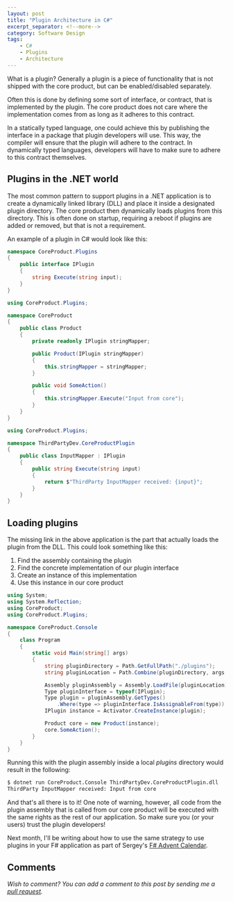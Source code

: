 ```yaml
---
layout: post
title: "Plugin Architecture in C#"
excerpt_separator: <!--more-->
category: Software Design
tags:
    - C#
    - Plugins
    - Architecture
---
```


What is a plugin? Generally a plugin is a piece of functionality that is not shipped with the core product, but can be enabled/disabled separately.

Often this is done by defining some sort of interface, or contract, that is implemented by the plugin. The core product does not care where the implementation comes from as long as it adheres to this contract.

In a statically typed language, one could achieve this by publishing the interface in a package that plugin developers will use.
This way, the compiler will ensure that the plugin will adhere to the contract. In dynamically typed languages, developers will have to make sure to adhere to this contract themselves.

<!--more-->

## Plugins in the .NET world
The most common pattern to support plugins in a .NET application is to create a dynamically linked library (DLL) and place it inside a designated plugin directory. The core product then dynamically loads plugins from this directory. This is often done on startup, requiring a reboot if plugins are added or removed, but that is not a requirement.

An example of a plugin in C# would look like this:
```csharp
namespace CoreProduct.Plugins
{
    public interface IPlugin
    {
        string Execute(string input);
    }
}
```
```csharp
using CoreProduct.Plugins;

namespace CoreProduct
{
    public class Product
    {
        private readonly IPlugin stringMapper;

        public Product(IPlugin stringMapper)
        {
            this.stringMapper = stringMapper;
        }

        public void SomeAction()
        {
            this.stringMapper.Execute("Input from core");
        }
    }
}
```

```csharp
using CoreProduct.Plugins;

namespace ThirdPartyDev.CoreProductPlugin
{
    public class InputMapper : IPlugin
    {
        public string Execute(string input)
        {
            return $"ThirdParty InputMapper received: {input}";
        }
    }
}
```

## Loading plugins
The missing link in the above application is the part that actually loads the plugin from the DLL. This could look something like this:

1. Find the assembly containing the plugin
2. Find the concrete implementation of our plugin interface
3. Create an instance of this implementation
4. Use this instance in our core product

```csharp
using System;
using System.Reflection;
using CoreProduct;
using CoreProduct.Plugins;

namespace CoreProduct.Console
{
    class Program
    {
        static void Main(string[] args)
        {
            string pluginDirectory = Path.GetFullPath("./plugins");
            string pluginLocation = Path.Combine(pluginDirectory, args[0]);

            Assembly pluginAssembly = Assembly.LoadFile(pluginLocation);
            Type pluginInterface = typeof(IPlugin);
            Type plugin = pluginAssembly.GetTypes()
                .Where(type => pluginInterface.IsAssignableFrom(type));
            IPlugin instance = Activator.CreateInstance(plugin);

            Product core = new Product(instance);
            core.SomeAction();
        }
    }
}
```

Running this with the plugin assembly inside a local _plugins_ directory would result in the following:

```bash
$ dotnet run CoreProduct.Console ThirdPartyDev.CoreProductPlugin.dll
ThirdParty InputMapper received: Input from core
```

And that's all there is to it! One note of warning, however, all code from the plugin assembly that is called from our core product will be executed with the same rights as the rest of our application. So make sure you (or your users) trust the plugin developers!

Next month, I'll be writing about how to use the same strategy to use plugins in your F# application as part of Sergey's [F# Advent Calendar](https://sergeytihon.com/2020/10/22/f-advent-calendar-in-english-2020/).

## Comments
_Wish to comment? You can add a comment to this post by sending me a [pull request](https://github.com/janssen-io/janssen-io.github.io#readme)._
